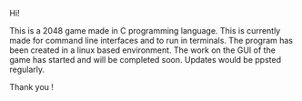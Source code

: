 Hi! 

This is a 2048 game made in C programming language. 
This is currently made for command line interfaces and to run in terminals. 
The program has been created in a linux based environment. 
The work on the GUI of the game has started and will be completed soon.
Updates would be ppsted regularly. 

Thank you !

